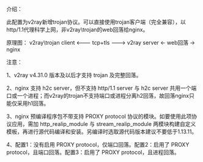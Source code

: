 介绍：

此配置为v2ray新增trojan协议。可以直接使用trojan客户端（完全兼容），以http/1.1代理科学上网，非v2ray\trojan的web回落给nginx。

原理图： v2ray\trojan client <--- tcp+tls ---> v2ray server <- web回落 -> nginx

注意：

1、v2ray v4.31.0 版本及以后才支持 trojan 及完整回落。

2、nginx 支持 h2c server，但不支持 http/1.1 server 与 h2c server 共用一个端口或一个进程；而v2ray的trojan不支持端口或进程分离h2回落，故回落nginx只能仅采用h1回落。

3、nginx 预编译程序包不带支持 PROXY protocol 协议的模块。如要使用此项协议应用，需加 http_realip_module 与 stream_realip_module 两模块构建自定义模板，再进行源代码编译和安装。另编译时选取源代码版本建议不要低于1.13.11。

4、配置1：没有启用 PROXY protocol，仅端口回落。配置2：启用了 PROXY protocol，且端口回落。配置3：启用了 PROXY protocol，且进程回落。
